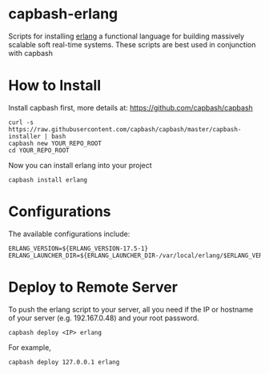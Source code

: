 capbash-erlang
==============

Scripts for installing [erlang](http://www.erlang.org/) a functional language for
building massively scalable soft real-time systems.  These scripts are best used in
conjunction with capbash

# How to Install #

Install capbash first, more details at:
https://github.com/capbash/capbash

```
curl -s https://raw.githubusercontent.com/capbash/capbash/master/capbash-installer | bash
capbash new YOUR_REPO_ROOT
cd YOUR_REPO_ROOT
```

Now you can install erlang into your project

```
capbash install erlang
```

# Configurations #

The available configurations include:

```
ERLANG_VERSION=${ERLANG_VERSION-17.5-1}
ERLANG_LAUNCHER_DIR=${ERLANG_LAUNCHER_DIR-/var/local/erlang/$ERLANG_VERSION}
```

# Deploy to Remote Server #

To push the erlang script to your server, all you need if the IP or hostname
of your server (e.g. 192.167.0.48) and your root password.

```
capbash deploy <IP> erlang
```

For example,

```
capbash deploy 127.0.0.1 erlang
```
